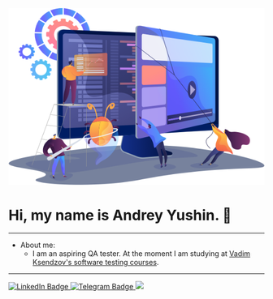 ![](QA.png)

# Hi, my name is Andrey Yushin.  👋
___
* About me:
    * I am an aspiring QA tester. At the moment I am studying at [Vadim Ksendzov's software testing courses](https://ksendzov.com/). 
___
<div id "badges">
<a href="https://www.linkedin.com/in/andrey-yushin-ba6570290?trk=contact-info">
   <img src="https://img.shields.io/badge/LinkedIn-blue?style=for-the-badge&logo=linkedin&logoColor=white" alt="LinkedIn Badge"/>
<a href="https://t.me/Zeinkor">   
   <img src="https://img.shields.io/badge/Telegram-white?style=for-the-badge&logo=Telegram" alt="Telegram Badge"/>
<a href="https://Zeinkor@gmail.com">
   <img src="https://img.shields.io/badge/Gmail-white?style=for-the-badge&logo=Gmail"/>
</div> 
